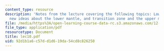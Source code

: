 ```yaml
---
content_type: resource
description: 'Notes from the lecture covering the following topics: Lower mantle,
  new ideas about the lower mantle, and transition zone and the upper mantle.'
file: /media/https%3A/open-learning-course-data-rc.s3.amazonaws.com/12-108-structure-of-earth-materials-fall-2004/92d1b1a6c57dd1d619da54cd8c826250_lec10.pdf
file_type: application/pdf
resourcetype: Document
title: lec10.pdf
uid: 92d1b1a6-c57d-d1d6-19da-54cd8c826250
---
```

